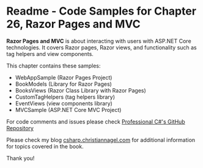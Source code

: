 # Readme - Code Samples for Chapter 26, Razor Pages and MVC

**Razor Pages and MVC** is about interacting with users with ASP.NET Core technologies. It covers Razor pages, Razor views, and functionality such as tag helpers and view components.

This chapter contains these samples:

* WebAppSample (Razor Pages Project)
* BookModels (Library for Razor Pages)
* BooksViews (Razor Class Library with Razor Pages)
* CustomTagHelpers (tag helpers library)
* EventViews (view components library)
* MVCSample (ASP.NET Core MVC Project)

For code comments and issues please check [Professional C#'s GitHub Repository](https://github.com/ProfessionalCSharp/ProfessionalCSharp2021)

Please check my blog [csharp.christiannagel.com](https://csharp.christiannagel.com "csharp.christiannagel.com") for additional information for topics covered in the book.

Thank you!